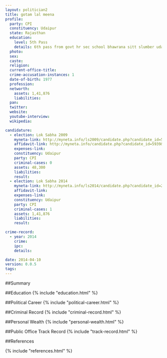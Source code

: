 ```yaml
---
layout: politician2
title: gotam lal meena
profile: 
  party: CPI
  constituency: Udaipur
  state: Rajasthan
  education: 
    level: 5th Pass
    details: 6th pass from govt hr sec school bhawrana sitt slumber udaipur in 1998
  photo: 
  sex: 
  caste: 
  religion: 
  current-office-title: 
  crime-accusation-instances: 1
  date-of-birth: 1977
  profession: 
  networth: 
    assets: 1,41,876
    liabilities: 
  pan: 
  twitter: 
  website: 
  youtube-interview: 
  wikipedia: 

candidature: 
  - election: Lok Sabha 2009
    myneta-link: http://myneta.info/ls2009/candidate.php?candidate_id=5939
    affidavit-link: http://myneta.info/candidate.php?candidate_id=5939&scan=original
    expenses-link: 
    constituency: Udaipur 
    party: CPI
    criminal-cases: 0
    assets: 48,300
    liabilities: 
    result:  
  - election: Lok Sabha 2014
    myneta-link: http://myneta.info/ls2014/candidate.php?candidate_id=2448
    affidavit-link: 
    expenses-link: 
    constituency: Udaipur 
    party: CPI
    criminal-cases: 1
    assets: 1,41,876
    liabilities: 
    result:  

crime-record: 
  - year: 2014
    crime: 
    ipc: 
    details:  

date: 2014-04-10
version: 0.0.5
tags: 
---
```


##Summary


##Education
{% include "education.html" %}


##Political Career
{% include "political-career.html" %}


##Criminal Record
{% include "criminal-record.html" %}


##Personal Wealth
{% include "personal-wealth.html" %}


##Public Office Track Record
{% include "track-record.html" %}


##References


{% include "references.html" %}
